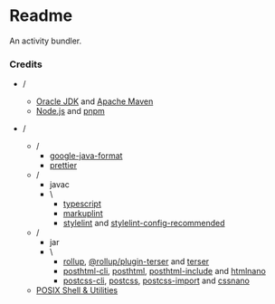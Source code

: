# Readme
An activity bundler.

### Credits

- /
  - [Oracle JDK](https://www.oracle.com/java/technologies/downloads) and [Apache Maven](https://github.com/apache/maven)
  - [Node.js](https://github.com/nodejs/node) and [pnpm](https://github.com/pnpm/pnpm)

- /
  - /
    - [google-java-format](https://github.com/google/google-java-format)
    - [prettier](https://github.com/prettier/prettier)
  - /
    - javac
    - \
      - [typescript](https://github.com/microsoft/TypeScript)
      - [markuplint](https://github.com/markuplint/markuplint)
      - [stylelint](https://github.com/stylelint/stylelint) and [stylelint-config-recommended](https://github.com/stylelint/stylelint-config-recommended)
  - /
    - jar
    - \
      - [rollup](https://github.com/rollup/rollup), [@rollup/plugin-terser](https://github.com/rollup/plugins/tree/master/packages/terser) and [terser](https://github.com/terser/terser)
      - [posthtml-cli](https://github.com/posthtml/posthtml-cli), [posthtml](https://github.com/posthtml/posthtml), [posthtml-include](https://github.com/posthtml/posthtml-include) and [htmlnano](https://github.com/posthtml/htmlnano)
      - [postcss-cli](https://github.com/postcss/postcss-cli), [postcss](https://github.com/postcss/postcss), [postcss-import](https://github.com/postcss/postcss-import) and [cssnano](https://github.com/cssnano/cssnano)
  - [POSIX Shell & Utilities](https://pubs.opengroup.org/onlinepubs/9799919799)
